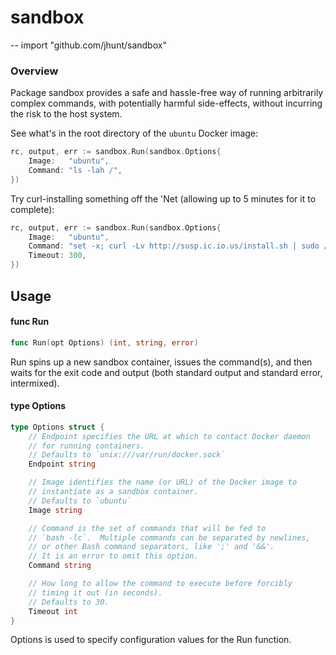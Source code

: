 # sandbox
--
    import "github.com/jhunt/sandbox"

### Overview

Package sandbox provides a safe and hassle-free way of running arbitrarily
complex commands, with potentially harmful side-effects, without incurring the
risk to the host system.

See what's in the root directory of the `ubuntu` Docker image:

```go
rc, output, err := sandbox.Run(sandbox.Options{
    Image:   "ubuntu",
    Command: "ls -lah /",
})
```

Try curl-installing something off the 'Net (allowing up to 5 minutes for it to
complete):

```go
rc, output, err := sandbox.Run(sandbox.Options{
    Image:   "ubuntu",
    Command: "set -x; curl -Lv http://susp.ic.io.us/install.sh | sudo /bin/sh -c",
    Timeout: 300,
})
```

## Usage

#### func  Run

```go
func Run(opt Options) (int, string, error)
```
Run spins up a new sandbox container, issues the command(s), and then waits for
the exit code and output (both standard output and standard error, intermixed).

#### type Options

```go
type Options struct {
	// Endpoint specifies the URL at which to contact Docker daemon
	// for running containers.
	// Defaults to `unix:///var/run/docker.sock`
	Endpoint string

	// Image identifies the name (or URL) of the Docker image to
	// instantiate as a sandbox container.
	// Defaults to `ubuntu`
	Image string

	// Command is the set of commands that will be fed to
	// `bash -lc`.  Multiple commands can be separated by newlines,
	// or other Bash command separators, like ';' and '&&'.
	// It is an error to omit this option.
	Command string

	// How long to allow the command to execute before forcibly
	// timing it out (in seconds).
	// Defaults to 30.
	Timeout int
}
```

Options is used to specify configuration values for the Run function.
